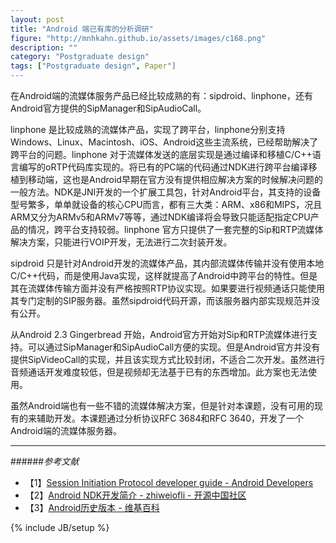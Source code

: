 ```yaml
---
layout: post
title: "Android 端已有库的分析调研"
figure: "http://mnhkahn.github.io/assets/images/c168.png"
description: ""
category: "Postgraduate design"
tags: ["Postgraduate design", Paper"]
---
```


在Android端的流媒体服务产品已经比较成熟的有：sipdroid、linphone，还有Android官方提供的SipManager和SipAudioCall。

linphone 是比较成熟的流媒体产品，实现了跨平台，linphone分别支持Windows、Linux、Macintosh、iOS、Android这些主流系统，已经帮助解决了跨平台的问题。linphone 对于流媒体发送的底层实现是通过编译和移植C/C++语言编写的oRTP代码库实现的。将已有的PC端的代码通过NDK进行跨平台编译移植到移动端，这也是Android早期在官方没有提供相应解决方案的时候解决问题的一般方法。NDK是JNI开发的一个扩展工具包，针对Android平台，其支持的设备型号繁多，单单就设备的核心CPU而言，都有三大类：ARM、x86和MIPS，况且ARM又分为ARMv5和ARMv7等等，通过NDK编译将会导致只能适配指定CPU产品的情况，跨平台支持较弱。linphone 官方只提供了一套完整的Sip和RTP流媒体解决方案，只能进行VOIP开发，无法进行二次封装开发。

sipdroid 只是针对Android开发的流媒体产品，其内部流媒体传输并没有使用本地C/C++代码，而是使用Java实现，这样就提高了Android中跨平台的特性。但是其在流媒体传输方面并没有严格按照RTP协议实现。如果要进行视频通话只能使用其专门定制的SIP服务器。虽然sipdroid代码开源，而该服务器内部实现规范并没有公开。

从Android 2.3 Gingerbread 开始，Android官方开始对Sip和RTP流媒体进行支持。可以通过SipManager和SipAudioCall方便的实现。但是Android官方并没有提供SipVideoCall的实现，并且该实现方式比较封闭，不适合二次开发。虽然进行音频通话开发难度较低，但是视频却无法基于已有的东西增加。此方案也无法使用。

虽然Android端也有一些不错的流媒体解决方案，但是针对本课题，没有可用的现有的来辅助开发。本课题通过分析协议RFC 3684和RFC 3640，开发了一个Android端的流媒体服务器。

---

######*参考文献*

+ 【1】[Session Initiation Protocol developer guide - Android Developers](http://developer.android.com/guide/topics/connectivity/sip.html)
+ 【2】[Android NDK开发简介 - zhiweiofli - 开源中国社区](http://my.oschina.net/zhiweiofli/blog/112287)
+ 【3】[Android历史版本 - 维基百科](http://zh.wikipedia.org/wiki/Android%E6%AD%B7%E5%8F%B2%E7%89%88%E6%9C%AC)

{% include JB/setup %}